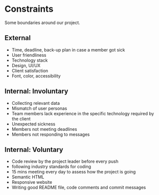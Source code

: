 # Constraints

Some boundaries around our project.

## External

- Time, deadline, back-up plan in case a member got sick
- User friendliness
- Technology stack
- Design, UI/UX
- Client satisfaction
- Font, color, accessibility

<!--
  constraints coming from the outside that your team has no control over.
  These may include:
  - project deadlines
  - UI design or color schemes
  - technologies (sometimes a client will tell you what to use)
-->

## Internal: Involuntary

- Collecting relevant data
- Mismatch of user personas
- Team members lack experience in the specific technology required by the client
- Unexpected sickness
- Members not meeting deadlines
- Members not responding to messages

<!--
  constraints that come from within your team, and you have no control over.
  They may include:
  - each of your individual skill levels
  - amount of time available to work on the project
-->

## Internal: Voluntary

- Code review by the project leader before every push
- following industry standards for coding
- 15 mins meeting every day to assess how the project is going
- Semantic HTML
- Responsive website
- Writing good README file, code comments and commit messages

<!--
  constraints that your team decided on to help scope the project. they may include:
  - coding style & conventions
  - agree on a code review checklist for the project repository
  - the number of hours you want to spend working
  - only using the colors black and white
-->
